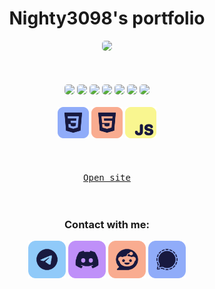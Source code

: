 <h1 align="center">Nighty3098's portfolio</h1>

<div class="badges" align="center">
	<a href="./LICENSE.md"><img class="badge" src="https://img.shields.io/github/license/Nighty3098/Nighty3098.github.io?style=for-the-badge&color=a6e0b8&logoColor=ffffff&labelColor=1c1c29" style="border-radius: 5px;"/></a>
	<br><br>
	<br><br>
    <a href="./LICENSE.md"><img  class="badge" src="https://img.shields.io/github/license/Nighty3098/Nighty3098.github.io?style=for-the-badge&color=a6e0b8&logoColor=ffffff&labelColor=1c1c29"  style="border-radius: 5px;"/></a>
	<img class="badge" src="https://img.shields.io/github/last-commit/Nighty3098/Nighty3098.github.io?style=for-the-badge&color=7dc4e4&logoColor=D9E0EE&labelColor=1c1c29" style="border-radius: 5px;"/>
	<img class="badge" src="https://img.shields.io/github/issues-pr/Nighty3098/Nighty3098.github.io?style=for-the-badge&color=ef9f9c&logoColor=85e185&labelColor=1c1c29" style="border-radius: 5px;" />
	<img src="https://img.shields.io/github/commit-activity/t/Nighty3098/Nighty3098.github.io?style=for-the-badge&color=a6e0b8&logoColor=D9E0EE&labelColor=171b22" style="border-radius: 5px;"/>
	<img src="https://img.shields.io/github/languages/count/Nighty3098/Nighty3098.github.io?style=for-the-badge&color=ea9de7&logoColor=D9E0EE&labelColor=171b22" style="border-radius: 5px;"/>
	<img class="badge" src="https://img.shields.io/github/stars/Nighty3098/Nighty3098.github.io?style=for-the-badge&color=eed49f&logoColor=D9E0EE&labelColor=1c1c29" style="border-radius: 5px;"/>
	<img class="badge" src="https://img.shields.io/github/forks/Nighty3098/Nighty3098.github.io?style=for-the-badge&color=9dc3ea&logoColor=D9E0EE&labelColor=1c1c29"  style="border-radius: 5px;"/>
	<br><br>
    <img src="https://github.com/Nighty3098/DevIcons/blob/main/badges/badges_css.png?raw=true" height="50px" />
    <img src="https://github.com/Nighty3098/DevIcons/blob/main/badges/badges_html.png?raw=true" height="50px" />
    <img src="https://github.com/Nighty3098/DevIcons/blob/main/badges/badges_javascript.png?raw=true" height="50px" />
</div>
<br><br>
<div class="link" align="center">
	<a href="https://Nighty3098.github.io"><kbd><br> Open site <br></kbd></a>
</div>
<br><br>

<div align="center">
    <h3 align="center">Contact with me:</h3>
	<a href="https://t.me/Night3098" target="blank"><img src="https://github.com/Nighty3098/DevIcons/blob/main/badges/badges_telegram.png?raw=true" width="60px" /></a>
	<a href="https://discord.gg/#9707" target="blank"><img src="https://github.com/Nighty3098/DevIcons/blob/main/badges/badges_discord.png?raw=true" width="60px"/></a>
	<a href="https://www.reddit.com/user/DEVELOPER0x31/" target="blank"><img src="https://github.com/Nighty3098/DevIcons/blob/main/badges/badges_reddit.png?raw=true" width="60px"/></a>
	<a href="https://signal.me/#eu/XJMqmO9JXZQCwYJIpzjOS741ZnGsLYOQhGqMfpS4lB-8PTSQVmRAbqFIvOrepYiK" target="blank"><img src="https://github.com/Nighty3098/DevIcons/blob/main/badges/badges_signal.png?raw=true" width="60px"/></a>
</div>
